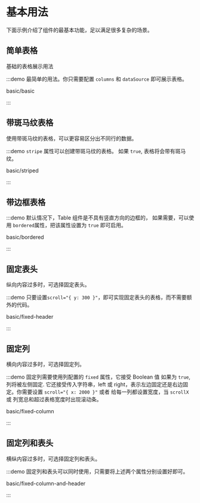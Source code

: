 # 基本用法

下面示例介绍了组件的最基本功能，足以满足很多复杂的场景。

## 简单表格

基础的表格展示用法

:::demo 最简单的用法。你只需要配置 `columns` 和 `dataSource` 即可展示表格。

basic/basic

:::

## 带斑马纹表格

使用带斑马纹的表格，可以更容易区分出不同行的数据。

:::demo `stripe` 属性可以创建带斑马纹的表格。 如果 `true`, 表格将会带有斑马纹。

basic/striped

:::

## 带边框表格

:::demo 默认情况下，Table 组件是不具有竖直方向的边框的， 如果需要，可以使用 `bordered`属性，把该属性设置为 `true` 即可启用。

basic/bordered

:::

## 固定表头

纵向内容过多时，可选择固定表头。

:::demo 只要设置`scroll="{ y: 300 }"`，即可实现固定表头的表格，而不需要额外的代码。

basic/fixed-header

:::

## 固定列

横向内容过多时，可选择固定列。

:::demo 固定列需要使用列配置的 `fixed` 属性，它接受 Boolean 值 如果为 `true`, 列将被左侧固定. 它还接受传入字符串，left 或 right，表示左边固定还是右边固定。你需要设置 `scroll="{ x: 2000 }"` 或者 给每一列都设置宽度，当 `scrollX` 或 列宽总和超过表格宽度时出现滚动条。

basic/fixed-column

:::

## 固定列和表头

横纵内容过多时，可选择固定列和表头。

:::demo 固定列和表头可以同时使用，只需要将上述两个属性分别设置好即可。

basic/fixed-column-and-header

:::
